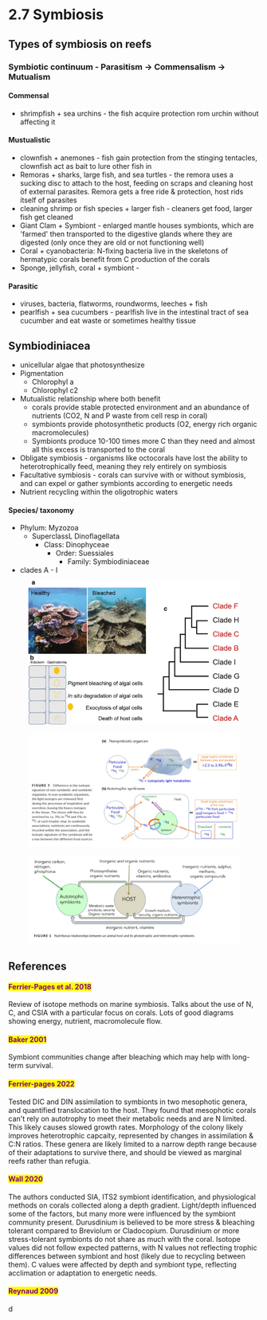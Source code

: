 # 2.7 Symbiosis

## Types of symbiosis on reefs&#x20;

### Symbiotic continuum - Parasitism -> Commensalism -> Mutualism&#x20;

#### Commensal&#x20;

* shrimpfish + sea urchins - the fish acquire protection rom urchin without affecting it

#### Mustualistic&#x20;

* clownfish + anemones - fish gain protection from the stinging tentacles, clownfish act as bait to lure other fish in&#x20;
* Remoras + sharks, large fish, and sea turtles - the remora uses a sucking disc to attach to the host, feeding on scraps and cleaning host of external parasites. Remora gets a free ride & protection, host rids itself of parasites&#x20;
* cleaning shrimp or fish species + larger fish - cleaners get food, larger fish get cleaned&#x20;
* Giant Clam + Symbiont - enlarged mantle houses symbionts, which are 'farmed' then transported to the digestive glands where they are digested (only once they are old or not functioning well)
* Coral + cyanobacteria: N-fixing bacteria live in the skeletons of hermatypic corals benefit from C production of the corals&#x20;
* Sponge, jellyfish, coral + symbiont -&#x20;

#### Parasitic&#x20;

* viruses, bacteria, flatworms, roundworms, leeches + fish&#x20;
* pearlfish + sea cucumbers - pearlfish live in the intestinal tract of sea cucumber and eat waste or sometimes healthy tissue&#x20;

## Symbiodiniacea

* unicellular algae that photosynthesize&#x20;
* Pigmentation&#x20;
  * Chlorophyl a&#x20;
  * Chlorophyl c2
* Mutualistic relationship where both benefit
  * corals provide stable protected environment and an abundance of nutrients (CO2, N and P waste from cell resp in coral)
  * symbionts provide photosynthetic products (O2, energy rich organic macromolecules)&#x20;
  * Symbionts produce 10-100 times more C than they need and almost all this excess is transported to the coral&#x20;
* Obligate symbiosis - organisms like octocorals have lost the ability to heterotrophically feed, meaning they rely entirely on symbiosis&#x20;
* Facultative symbiosis - corals can survive with or without symbiosis, and can expel or gather symbionts according to energetic needs&#x20;
* Nutrient recycling within the oligotrophic waters&#x20;

#### Species/ taxonomy

* Phylum: Myzozoa
  * SuperclassL Dinoflagellata
    * Class: Dinophyceae&#x20;
      * Order: Suessiales
        * Family: Symbiodiniaceae&#x20;
* clades A - I&#x20;

<figure><img src="../.gitbook/assets/338_2021_2115_Fig1_HTML.webp" alt=""><figcaption></figcaption></figure>

<figure><img src="../.gitbook/assets/Screen Shot 2023-05-16 at 4.52.29 PM (2).png" alt=""><figcaption></figcaption></figure>

<figure><img src="../.gitbook/assets/Screen Shot 2023-05-16 at 3.07.19 PM.png" alt=""><figcaption></figcaption></figure>

## References

#### <mark style="color:purple;">Ferrier-Pages et al. 2018</mark>

Review of isotope methods on marine symbiosis. Talks about the use of N, C, and CSIA with a particular focus on corals. Lots of good diagrams showing energy, nutrient, macromolecule flow.&#x20;

#### <mark style="color:purple;">Baker 2001</mark>

Symbiont communities change after bleaching which may help with long-term survival.&#x20;

#### <mark style="color:purple;">Ferrier-pages 2022</mark>

Tested DIC and DIN assimilation to symbionts in two mesophotic genera, and quantified translocation to the host. They found that mesophotic corals can't rely on autotrophy to meet their metabolic needs and are N limited. This likely causes slowed growth rates. Morphology of the colony likely improves heterotrophic capcaity, represented by changes in assimilation & C:N ratios. These genera are likely limited to a narrow depth range because of their adaptations to survive there, and should be viewed as marginal reefs rather than refugia.&#x20;

#### <mark style="color:purple;">Wall 2020</mark>

The authors conducted SIA, ITS2 symbiont identification, and physiological methods on corals collected along a depth gradient. Light/depth influenced some of the factors, but many more were influenced by the symbiont community present. Durusdinium is believed to be more stress & bleaching tolerant compared to Breviolum or Cladocopium. Durusdinium or more stress-tolerant symbionts do not share as much with the coral. Isotope values did not follow expected  patterns, with N values not reflecting trophic differences between symbiont and host (likely due to recycling between them). C values were affected by depth and symbiont type, reflecting acclimation or adaptation to energetic needs.&#x20;

#### <mark style="color:purple;">Reynaud 2009</mark>

d

####



